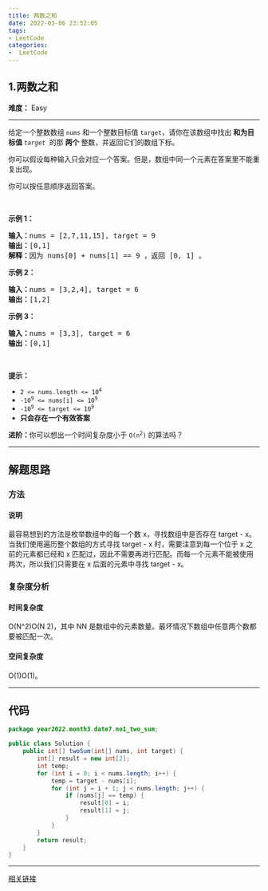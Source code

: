 ```yaml
---
title: 两数之和
date: 2022-03-06 23:52:05
tags:
- LeetCode
categories:
-  LeetCode
---
```

<!-- more -->

## 1.两数之和

**难度：** Easy

---

<p>给定一个整数数组 <code>nums</code> 和一个整数目标值 <code>target</code>，请你在该数组中找出 <strong>和为目标值 </strong><em><code>target</code></em>  的那 <strong>两个</strong> 整数，并返回它们的数组下标。</p>

<p>你可以假设每种输入只会对应一个答案。但是，数组中同一个元素在答案里不能重复出现。</p>

<p>你可以按任意顺序返回答案。</p>

<p> </p>

<p><strong>示例 1：</strong></p>

<pre>
<strong>输入：</strong>nums = [2,7,11,15], target = 9
<strong>输出：</strong>[0,1]
<strong>解释：</strong>因为 nums[0] + nums[1] == 9 ，返回 [0, 1] 。
</pre>

<p><strong>示例 2：</strong></p>

<pre>
<strong>输入：</strong>nums = [3,2,4], target = 6
<strong>输出：</strong>[1,2]
</pre>

<p><strong>示例 3：</strong></p>

<pre>
<strong>输入：</strong>nums = [3,3], target = 6
<strong>输出：</strong>[0,1]
</pre>

<p> </p>

<p><strong>提示：</strong></p>

<ul>
	<li><code>2 <= nums.length <= 10<sup>4</sup></code></li>
	<li><code>-10<sup>9</sup> <= nums[i] <= 10<sup>9</sup></code></li>
	<li><code>-10<sup>9</sup> <= target <= 10<sup>9</sup></code></li>
	<li><strong>只会存在一个有效答案</strong></li>
</ul>

<p><strong>进阶：</strong>你可以想出一个时间复杂度小于 <code>O(n<sup>2</sup>)</code> 的算法吗？</p>

------
## 解题思路
### 方法

#### 说明
最容易想到的方法是枚举数组中的每一个数 x，寻找数组中是否存在 target - x。
当我们使用遍历整个数组的方式寻找 target - x 时，需要注意到每一个位于 x 之前的元素都已经和 x 匹配过，因此不需要再进行匹配。而每一个元素不能被使用两次，所以我们只需要在 x 后面的元素中寻找 target - x。


### 复杂度分析

#### 时间复杂度
O(N^2)O(N 2)，其中 NN 是数组中的元素数量。最坏情况下数组中任意两个数都要被匹配一次。

#### 空间复杂度
O(1)O(1)。

----
## 代码

```java
package year2022.month3.date7.no1_two_sum;

public class Solution {
    public int[] twoSum(int[] nums, int target) {
        int[] result = new int[2];
        int temp;
        for (int i = 0; i < nums.length; i++) {
            temp = target - nums[i];
            for (int j = i + 1; j < nums.length; j++) {
                if (nums[j] == temp) {
                    result[0] = i;
                    result[1] = j;
                }
            }
        }
        return result;
    }
}
```

----

[相关链接](https://github.com/houcy7/leetcode/tree/master/src/main/year2022/month3/date7/no1_two_sum)
